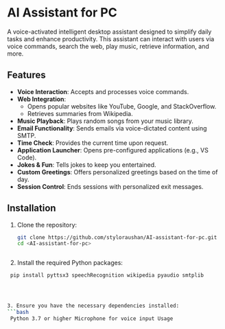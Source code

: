 # AI Assistant for PC

A voice-activated intelligent desktop assistant designed to simplify daily tasks and enhance productivity. This assistant can interact with users via voice commands, search the web, play music, retrieve information, and more.

## Features

- **Voice Interaction**: Accepts and processes voice commands.
- **Web Integration**:
  - Opens popular websites like YouTube, Google, and StackOverflow.
  - Retrieves summaries from Wikipedia.
- **Music Playback**: Plays random songs from your music library.
- **Email Functionality**: Sends emails via voice-dictated content using SMTP.
- **Time Check**: Provides the current time upon request.
- **Application Launcher**: Opens pre-configured applications (e.g., VS Code).
- **Jokes & Fun**: Tells jokes to keep you entertained.
- **Custom Greetings**: Offers personalized greetings based on the time of day.
- **Session Control**: Ends sessions with personalized exit messages.

## Installation

1. Clone the repository:
   ```bash
   git clone https://github.com/styloraushan/AI-assistant-for-pc.git
   cd <AI-assistant-for-pc>



2. Install the required Python packages:
  ```bash
   pip install pyttsx3 speechRecognition wikipedia pyaudio smtplib




3. Ensure you have the necessary dependencies installed:
  ```bash
   Python 3.7 or higher Microphone for voice input Usage






